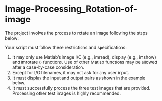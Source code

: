 # Image-Processing_Rotation-of-image
The project involves the process to rotate an image following the steps below:

Your script must follow these restrictions and specifications:
1. It may only use Matlab’s image I/O (e.g., imread), display (e.g., imshow) and imrotate ()
functions. Use of other Matlab functions may be allowed after a case-by-case
consideration.
2. Except for I/O filenames, it may not ask for any user input.
3. It must display the input and output pairs as shown in the example below.
4. It must successfully process the three test images that are provided. Processing other test
images is highly recommended.

